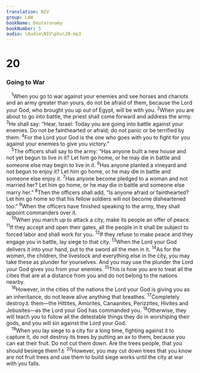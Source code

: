 ```yaml
---
translation: NIV
group: LAW
bookName: Deuteronomy 
bookNumber: 5
audio: \Audio\NIV\phu\20.mp3
---
```


<div class="title"><h1>20</h1><h3>Going to War </h3></div>
<span class="verse phu_20_1"> <sup>1</sup>When you go to war against your enemies and see horses and chariots and an army greater than yours, do not be afraid of them, because the Lord your God, who brought you up out of Egypt, will be with you. </span>
<span class="verse phu_20_2"><sup>2</sup>When you are about to go into battle, the priest shall come forward and address the army. </span>
<span class="verse phu_20_3"><sup>3</sup>He shall say: “Hear, Israel: Today you are going into battle against your enemies. Do not be fainthearted or afraid; do not panic or be terrified by them. </span>
<span class="verse phu_20_4"><sup>4</sup>For the Lord your God is the one who goes with you to fight for you against your enemies to give you victory.” <br/></span>
<span class="verse phu_20_5"> <sup>5</sup>The officers shall say to the army: “Has anyone built a new house and not yet begun to live in it? Let him go home, or he may die in battle and someone else may begin to live in it. </span>
<span class="verse phu_20_6"><sup>6</sup>Has anyone planted a vineyard and not begun to enjoy it? Let him go home, or he may die in battle and someone else enjoy it. </span>
<span class="verse phu_20_7"><sup>7</sup>Has anyone become pledged to a woman and not married her? Let him go home, or he may die in battle and someone else marry her.” </span>
<span class="verse phu_20_8"><sup>8</sup>Then the officers shall add, “Is anyone afraid or fainthearted? Let him go home so that his fellow soldiers will not become disheartened too.” </span>
<span class="verse phu_20_9"><sup>9</sup>When the officers have finished speaking to the army, they shall appoint commanders over it. <br/></span>
<span class="verse phu_20_10"> <sup>10</sup>When you march up to attack a city, make its people an offer of peace. </span>
<span class="verse phu_20_11"><sup>11</sup>If they accept and open their gates, all the people in it shall be subject to forced labor and shall work for you. </span>
<span class="verse phu_20_12"><sup>12</sup>If they refuse to make peace and they engage you in battle, lay siege to that city. </span>
<span class="verse phu_20_13"><sup>13</sup>When the Lord your God delivers it into your hand, put to the sword all the men in it. </span>
<span class="verse phu_20_14"><sup>14</sup>As for the women, the children, the livestock and everything else in the city, you may take these as plunder for yourselves. And you may use the plunder the Lord your God gives you from your enemies. </span>
<span class="verse phu_20_15"><sup>15</sup>This is how you are to treat all the cities that are at a distance from you and do not belong to the nations nearby. <br/></span>
<span class="verse phu_20_16"> <sup>16</sup>However, in the cities of the nations the Lord your God is giving you as an inheritance, do not leave alive anything that breathes. </span>
<span class="verse phu_20_17"><sup>17</sup>Completely destroy<a data-toggle="tooltip" data-placement="bottom" title="The Hebrew term refers to the irrevocable giving over of things or persons to the Lord, often by totally destroying them.">⚓</a> them—the Hittites, Amorites, Canaanites, Perizzites, Hivites and Jebusites—as the Lord your God has commanded you. </span>
<span class="verse phu_20_18"><sup>18</sup>Otherwise, they will teach you to follow all the detestable things they do in worshiping their gods, and you will sin against the Lord your God. <br/></span>
<span class="verse phu_20_19"> <sup>19</sup>When you lay siege to a city for a long time, fighting against it to capture it, do not destroy its trees by putting an ax to them, because you can eat their fruit. Do not cut them down. Are the trees people, that you should besiege them?<a data-toggle="tooltip" data-placement="bottom" title="Or down to use in the siege, for the fruit trees are for the benefit of people.">⚓</a></span>
<span class="verse phu_20_20"><sup>20</sup>However, you may cut down trees that you know are not fruit trees and use them to build siege works until the city at war with you falls. <br/></span>
